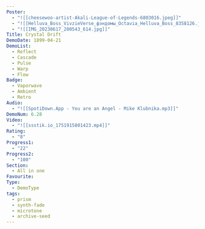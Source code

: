 ```yaml
---
Poster:
  - "![[cheesewoo-artist-Akali-League-of-Legends-6803016.jpeg]]"
  - "![[Helluva_Boss_VivzieVerse_фэндомы_Octavia_Helluva_Boss_8358126.jpeg]]"
  - "![[IMG_20230617_200543_614.jpg]]"
Title: Crystal Drift
DemoDate: 1899-04-21
DemoList:
  - Reflect
  - Cascade
  - Pulse
  - Warp
  - Flow
Badge:
  - Vaporwave
  - Ambient
  - Retro
Audio:
  - "![[SpotiDown.App - You are an Angel - Mike Klubnika.mp3]]"
DemoNum: 6.28
Video:
  - "![[ssstik.io_1751915801423.mp4]]"
Rating:
  - "8"
Progress1:
  - "22"
Progress2:
  - "100"
Section:
  - All in one
Favourite: 
Type:
  - DemoType
tags:
  - prism
  - synth-fade
  - microtone
  - archive-seed
---
```

